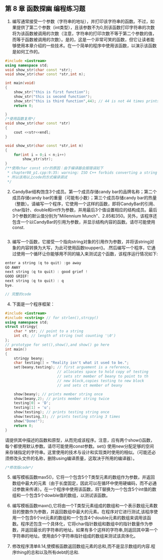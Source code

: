 ## 第 8 章 函数探幽 编程练习题

1. 编写通常接受一个参数（字符串的地址），并打印该字符串的函数。不过，如果提供了第二个参数（int类型），且该参数不为0,则该函数打印字符串的次数将为该函数被调用的次数（注意，字符串的打印次数不等于第二个参数的值，而等于函数被调用的次数）。是的，这是一个非常可笑的函数，但它让读者能够使用本章介绍的一些技术。在一个简单的程序中使用该函数，以演示该函数是如何工作的。
```cpp
#include <iostream>
using namespace std;
void show_str(char const *str); 
void show_str(char const *str,int n);

int main(void)
{
    show_str("this is first function");
    show_str("this is second function");
    show_str("this is third function",44); // 44 is not 44 times prints
    return 0;

}
/*使用函数复用*/
void show_str(char const *str)
{
    cout <<str<<endl;
}

void show_str(char const *str,int n)
{
    for(int i = 0;i < n;i++)
        show_str(str);
}
/**使用char const str的原因：由于编译器会报错误如下
 * chapter08_p1.cpp:9:35: warning: ISO C++ forbids converting a string constant to ‘char*’ [-Wwrite-str
 * 所以该用以上code的方式编译调试
 */
```

2. CandyBar结构饱含3个成员。第一个成员存储candy bar的品牌名称；第二个成员存储candy bar的重量（可能有小数）；第三个成员存储candy bar的热量（整数）。请编写一个程序，它使用一个这样的函数，即将CandyBar的引用、char指针、double和int作为参数，并用最后3个值设置相应的结构成员。最后3个参数的默认值分别为"Millennium Munch"、2.85和350。另外，该程序还包含一个以CandyBar的引用为参数，并显示结构内容的函数。请尽可能使用const.
```cpp

```

3. 编写一个函数，它接受一个指向string对象的引用作为参数，并将该string对象的内容转换为大写，为此可使用函数toupper()。.然后编写一个程序，它通过使用一个循环让你能够用不同的输入来测试这个函数，该程序运行情况如下:
```cpp
enter a string (q to quit) :go away
GO AWAY
next string (q to quit) : good grief !
GOOD GRIEF!
next string (q to quit) : q
bye.
```
```cpp
// 完整的code

```

4. 下面是一个程序框架：
```cpp
#include <iostream>
#include <cstring> // for strlen(),strcpy()
using namespace std;
struct stringy{
    char * str; // point to a string
    int ct; // length of string (not counting '\0')
};
// prototype for set(),show(),and show() go here
int main()
{
    stringy beany;
    char testing[] = "Reality isn't what it used to be.";
    set(beany,testing); // first arguement is a reference,
                        // allocates space to hold copy of testing
                        // sets str member of beany to point to th
                        // new block,copies testing to new block
                        // and sets ct member of beany

    show(beany); // prints member string once
    show(beany,2); // prints member string twice
    testing[0] = 'D';
    testing[1] = 'u';
    show(testing); // prints testing string once
    show(testing,3); // prints testing string 3 times
    show("Done!");
    return 0;
}
```
请提供其中描述的函数和原型，从而完成该程序。注意，应有两个show()函数，每个都使用默认参数。请尽可能使用const参数。set() 使用new分配足够的空间来存储指定的字符串。这里使用的技术与设计和实现类时使用的相似。（可能还必须修改头文件的名称，删除using编译质量，这取决于所用的编译器）。
```cpp
/*修改版code*/


```


5. 编写模板函数max5()，它将一个包含5个T类型元素的数组作为参数，并返回数组中最大的元素（由于长度固定，因此可以在循环中使用硬编码，而不必通过参数来传递）。在一个程序中使用该函数，将T替换为一个包含5个int值的数组和一个包含5个dowble值的数组，以测试该函数。


6. 编写模板函数maxn(),它将由一个T类型元素组成的数组和一个表示数组元素数目的整数作为参数，并返回数组中最大的元素。在程序对它进行测试,该程序使用一个包含6个int元素的数组和一个包含4个double元素的数组来调用该函数。程序还包含一个具体化，它将char指针数组和数组中的指针数量作为参数，并返回最长的字符串的地址。如果有多个这样的字符串,则返回其中第一个字符串的地址。使用由5个字符串指针组成的数组来测试该具体化。



7. 修改程序清单8.14,使模板函数返回数组元素的总和,而不是显示数组的内容.程序thing的总和以及所有debt的总和.



